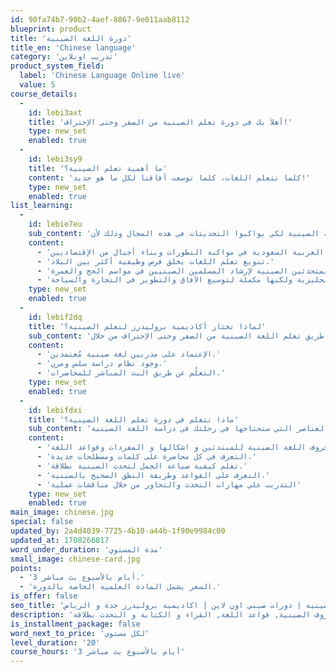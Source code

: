 ```yaml
---
id: 90fa74b7-90b2-4aef-8867-9e011aab8112
blueprint: product
title: 'دورة اللغة الصينية'
title_en: 'Chinese language'
category: 'تدريب اونلاين'
product_system_field:
  label: 'Chinese Language Online live'
  value: 5
course_details:
  -
    id: lebi3axt
    title: 'أهلاَ بك في دورة تعلم الصينية من الصفر وحتى الإحتراف!'
    type: new_set
    enabled: true
  -
    id: lebi3sy9
    title: 'ما أهمية تعلم الصينية؟'
    content: 'كلما نتعلم اللغات، كلما توسعت آفاقنا لكل ما هو جديد!'
    type: new_set
    enabled: true
list_learning:
  -
    id: lebie7eu
    sub_content: 'تتزايد كل يوم أهمية اللغة الصينية في العالم وخصوصاً المملكة العربية السعودية، لذلك يبحث العديد عن معهد تعليم اللغة الصينية لكي يواكبوا التحديثات في هذه المجال وذلك لأن:'
    content:
      - 'خمس العالم يتحدث اللغة الصينية مما أدى إلى رغبة المملكة العربية السعودية في مواكبة التطورات وبناء أجيال من الإقتصاديين.'
      - 'تنويع تعلم اللغات يخلق فرص وظيفية أكثر بين البلاد.'
      - 'تحتاج السعودية لمتحدثين الصينية لإرشاد المسلمين الصينيين في مواسم الحج والعمرة.'
      - 'اللغة الصينية ليست منافسة للغة الإنجليزية ولكنها مكملة لتوسيع الآفاق والتطوير في التجارة والسياحة.'
    type: new_set
    enabled: true
  -
    id: lebif2dq
    title: 'لماذا تختار أكاديمية بروليدرز لتعلم الصينية؟'
    sub_content: 'تحتوي دورة اللغة الصينية للمبتدئين في أكاديمية بروليدرز على برنامج تفاعلي لإتقان جميع جوانب اللغة، لذلك عندما تلتحق بالدورة ستبدأ طريق تعلم اللغة الصينية من الصفر وحتى الإحتراف من خلال:'
    content:
      - 'الإعتماد على مدربين لغة صينية مُعتمدين.'
      - 'وجود نظام دراسة سلس ومرن.'
      - 'التعلُم عن طريق البث المباشر للمحاضرات.'
    type: new_set
    enabled: true
  -
    id: lebifdxi
    title: 'ماذا تتعلم في دورة تعلم اللغة الصينية؟'
    sub_content: 'تقدم أكاديمية بروليدرز دورة لغة صينية معتمدة وتحتوى على أهم العناصر التي ستحتاجها في رحلتك في دراسة اللغة الصينية.'
    content:
      - 'حروف اللغة الصينية للمبتدئين و اشكالها و المفردات وقواعد اللغة.'
      - 'التعرف في كل محاضرة على كلمات ومصطلحات جديدة.'
      - 'تعلم كيفية صياغة الجمل لتحدث الصينية بطلاقة.'
      - 'التعرف علي القواعد وطريقة النطق الصحيح بالصينية.'
      - 'التدريب علي مهارات التحدث والتحاور من خلال مناقشات عملية'
    type: new_set
    enabled: true
main_image: chinese.jpg
special: false
updated_by: 2a4d4039-7725-4b10-a44b-1f90e9984c00
updated_at: 1708266817
word_under_duration: 'مدة المستوي'
small_image: chinese-card.jpg
points:
  - '3 أيام بالأسبوع بث مباشر.'
  - 'السعر يشمل المادة العلمية الخاصة بالدورة.'
is_offer: false
seo_title: 'تعلم اللغة الصينية | دورات صيني اون لاين | اكاديمية بروليدرز جدة و الرياض'
description: 'دورة تعلم اللغة الصينية اون لاين ببث مباشر بطريقه تفاعليه مع المدرب من جميع انحاء المملكه العربية السعودية, تعلم الحروف الصينية, قواعد اللغة, القراء و الكتابة و التحدث بطلاقة'
is_installment_package: false
word_next_to_price: 'لكل مستوي'
level_duration: '20'
course_hours: '3 أيام بالأسبوع بث مباشر'
---
```

